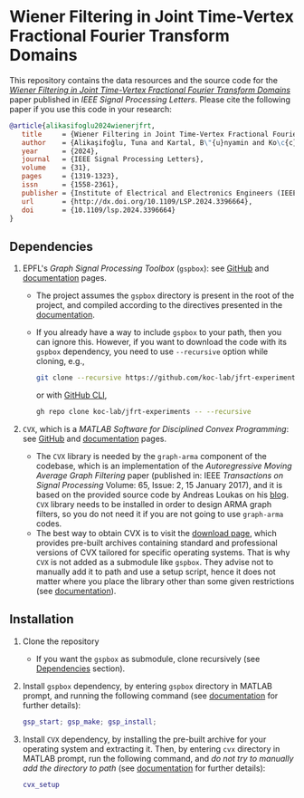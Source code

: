 # Wiener Filtering in Joint Time-Vertex Fractional Fourier Transform Domains

This repository contains the data resources and the source code for the [_Wiener Filtering in Joint Time-Vertex Fractional Fourier Transform Domains_](https://doi.org/10.1109/LSP.2024.3396664) paper published in _IEEE Signal Processing Letters_. Please cite the following paper if you use this code in your research:

```bibtex
@article{alikasifoglu2024wienerjfrt,
   title     = {Wiener Filtering in Joint Time-Vertex Fractional Fourier Domains},
   author    = {Alikaşifoğlu, Tuna and Kartal, B\"{u}nyamin and Ko\c{c}, Aykut},
   year      = {2024},
   journal   = {IEEE Signal Processing Letters},
   volume    = {31},
   pages     = {1319-1323},
   issn      = {1558-2361},
   publisher = {Institute of Electrical and Electronics Engineers (IEEE)},
   url       = {http://dx.doi.org/10.1109/LSP.2024.3396664},
   doi       = {10.1109/lsp.2024.3396664}
}
```

## Dependencies

1. EPFL's _Graph Signal Processing Toolbox_ (`gspbox`): see [GitHub](https://github.com/epfl-lts2/gspbox) and [documentation](https://epfl-lts2.github.io/gspbox-html/) pages.

   - The project assumes the `gspbox` directory is present in the root of the project, and compiled according to the directives presented in the [documentation](https://epfl-lts2.github.io/gspbox-html/download.html).
   - If you already have a way to include `gspbox` to your path, then you can ignore this. However, if you want to download the code with its `gspbox` dependency, you need to use `--recursive` option while cloning, e.g.,

     ```sh
     git clone --recursive https://github.com/koc-lab/jfrt-experiments.git
     ```

     or with [GitHub CLI](https://cli.github.com/),

     ```sh
     gh repo clone koc-lab/jfrt-experiments -- --recursive
     ```

2. `CVX`, which is a _MATLAB Software for Disciplined Convex Programming_: see [GitHub](https://github.com/cvxr/CVX) and [documentation](http://cvxr.com/cvx/) pages.
   - The `CVX` library is needed by the `graph-arma` component of the codebase, which is an implementation of the _Autoregressive Moving Average Graph Filtering_ paper (published in: IEEE _Transactions on Signal Processing_ Volume: 65, Issue: 2, 15 January 2017), and it is based on the provided source code by Andreas Loukas on his [blog](https://andreasloukas.blog/code/). `CVX` library needs to be installed in order to design ARMA graph filters, so you do not need it if you are not going to use `graph-arma` codes.
   - The best way to obtain CVX is to visit the [download page](http://cvxr.com/cvx/download/), which provides pre-built archives containing standard and professional versions of CVX tailored for specific operating systems. That is why `CVX` is not added as a submodule like `gspbox`. They advise not to manually add it to path and use a setup script, hence it does not matter where you place the library other than some given restrictions (see [documentation](http://web.cvxr.com/cvx/doc/install.html)).

## Installation

1. Clone the repository
   - If you want the `gspbox` as submodule, clone recursively (see [Dependencies](#dependencies) section).
2. Install `gspbox` dependency, by entering `gspbox` directory in MATLAB prompt, and running the following command (see [documentation](https://epfl-lts2.github.io/gspbox-html/download.html) for further details):

   ```matlab
   gsp_start; gsp_make; gsp_install;
   ```

3. Install `CVX` dependency, by installing the pre-built archive for your operating system and extracting it. Then, by entering `cvx` directory in MATLAB prompt, run the following command, and _do not try to manually add the directory to path_ (see [documentation](http://web.cvxr.com/cvx/doc/install.html) for further details):

   ```matlab
   cvx_setup
   ```

